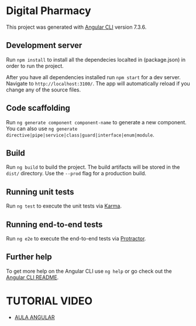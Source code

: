 # Digital Pharmacy

This project was generated with [Angular CLI](https://github.com/angular/angular-cli) version 7.3.6.

## Development server

Run `npm install` to install all the dependecies localted in (package.json) in order to run the project.

After you have all dependencies installed run `npm start` for a dev server. Navigate to `http://localhost:3100/`. The app will automatically reload if you change any of the source files.

## Code scaffolding

Run `ng generate component component-name` to generate a new component. You can also use `ng generate directive|pipe|service|class|guard|interface|enum|module`.

## Build

Run `ng build` to build the project. The build artifacts will be stored in the `dist/` directory. Use the `--prod` flag for a production build.

## Running unit tests

Run `ng test` to execute the unit tests via [Karma](https://karma-runner.github.io).

## Running end-to-end tests

Run `ng e2e` to execute the end-to-end tests via [Protractor](http://www.protractortest.org/).

## Further help

To get more help on the Angular CLI use `ng help` or go check out the [Angular CLI README](https://github.com/angular/angular-cli/blob/master/README.md).

# TUTORIAL VIDEO #
- [AULA ANGULAR](https://drive.google.com/open?id=1C_7DKbULtRSTpzkx6xKYsFL7mNCBMKxa)
